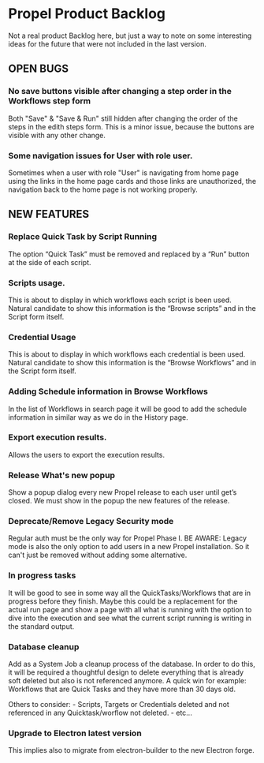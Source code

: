 # Propel Product Backlog
Not a real product Backlog here, but just a way to note on some interesting ideas for the future that were not included in the last version.

## OPEN BUGS

### No save buttons visible after changing a step order in the Workflows step form
Both "Save" & "Save & Run" still hidden after changing the order of the steps in the edith steps form.
This is a minor issue, because the buttons are visible with any other change.

### Some navigation issues for User with role user.
Sometimes when a user with role "User" is navigating from home page using the links in the home page 
cards and those links are unauthorized, the navigation back to the home page is not working properly.

## NEW FEATURES

### Replace Quick Task by Script Running
The option “Quick Task” must be removed and replaced by a “Run” button at the side of each script.

### Scripts usage.
This is about to display in which workflows each script is been used. Natural candidate to show this information is the “Browse scripts” and in the Script form itself.

### Credential Usage
This is about to display in which workflows each credential is been used. Natural candidate to show this information is the “Browse Workflows” and in the Script form itself.

### Adding Schedule information in Browse Workflows
In the list of Workflows in search page it will be good to add the schedule information in similar way as we do in the History page.

### Export execution results.
Allows the users to export the execution results.

### Release What's new popup
Show a popup dialog every new Propel release to each user until get’s closed. We must show in the popup the new features of the release.

### Deprecate/Remove Legacy Security mode
Regular auth must be the only way for Propel Phase I. 
BE AWARE: Legacy mode is also the only option to add users in a new Propel installation. So it can't just be removed without adding some alternative.

### In progress tasks
It will be good to see in some way all the QuickTasks/Workflows that are in progress before they finish.
Maybe this could be a replacement for the actual run page and show a page with all what is running with the option to dive into the execution and see what the current script running is writing in the standard output. 

### Database cleanup
Add as a System Job a cleanup process of the database. In order to do this, it will be required a thoughtful design to delete everything that is already soft deleted but also is not referenced anymore.
A quick win for example: Workflows that are Quick Tasks and they have more than 30 days old.

Others to consider:
    - Scripts, Targets or Credentials deleted and not referenced in any Quicktask/worflow not deleted.
    - etc...

### Upgrade to Electron latest version
This implies also to migrate from electron-builder to the new Electron forge.